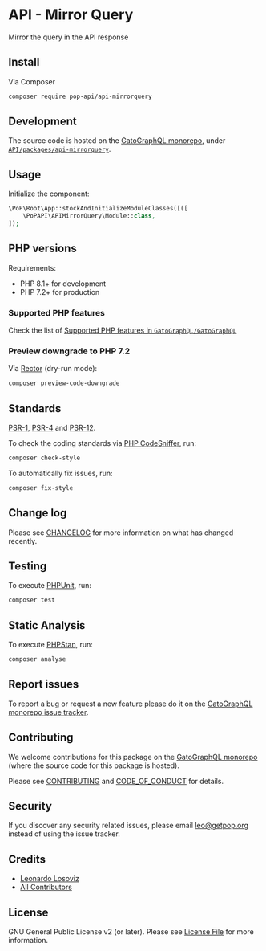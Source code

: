 # API - Mirror Query

<!--
[![Build Status][ico-travis]][link-travis]
[![Quality Score][ico-code-quality]][link-code-quality]
[![Software License][ico-license]](LICENSE.md)
[![Latest Version on Packagist][ico-version]][link-packagist]
[![Coverage Status][ico-scrutinizer]][link-scrutinizer]
[![Total Downloads][ico-downloads]][link-downloads]
-->

Mirror the query in the API response

## Install

Via Composer

``` bash
composer require pop-api/api-mirrorquery
```

## Development

The source code is hosted on the [GatoGraphQL monorepo](https://github.com/GatoGraphQL/GatoGraphQL), under [`API/packages/api-mirrorquery`](https://github.com/GatoGraphQL/GatoGraphQL/tree/master/layers/API/packages/api-mirrorquery).

## Usage

Initialize the component:

``` php
\PoP\Root\App::stockAndInitializeModuleClasses([([
    \PoPAPI\APIMirrorQuery\Module::class,
]);
```

## PHP versions

Requirements:

- PHP 8.1+ for development
- PHP 7.2+ for production

### Supported PHP features

Check the list of [Supported PHP features in `GatoGraphQL/GatoGraphQL`](https://github.com/GatoGraphQL/GatoGraphQL/blob/master/docs/supported-php-features.md)

### Preview downgrade to PHP 7.2

Via [Rector](https://github.com/rectorphp/rector) (dry-run mode):

```bash
composer preview-code-downgrade
```

## Standards

[PSR-1](https://www.php-fig.org/psr/psr-1), [PSR-4](https://www.php-fig.org/psr/psr-4) and [PSR-12](https://www.php-fig.org/psr/psr-12).

To check the coding standards via [PHP CodeSniffer](https://github.com/squizlabs/PHP_CodeSniffer), run:

``` bash
composer check-style
```

To automatically fix issues, run:

``` bash
composer fix-style
```

## Change log

Please see [CHANGELOG](CHANGELOG.md) for more information on what has changed recently.

## Testing

To execute [PHPUnit](https://phpunit.de/), run:

``` bash
composer test
```

## Static Analysis

To execute [PHPStan](https://github.com/phpstan/phpstan), run:

``` bash
composer analyse
```

## Report issues

To report a bug or request a new feature please do it on the [GatoGraphQL monorepo issue tracker](https://github.com/GatoGraphQL/GatoGraphQL/issues).

## Contributing

We welcome contributions for this package on the [GatoGraphQL monorepo](https://github.com/GatoGraphQL/GatoGraphQL) (where the source code for this package is hosted).

Please see [CONTRIBUTING](CONTRIBUTING.md) and [CODE_OF_CONDUCT](CODE_OF_CONDUCT.md) for details.

## Security

If you discover any security related issues, please email leo@getpop.org instead of using the issue tracker.

## Credits

- [Leonardo Losoviz][link-author]
- [All Contributors][link-contributors]

## License

GNU General Public License v2 (or later). Please see [License File](LICENSE.md) for more information.

[ico-version]: https://img.shields.io/packagist/v/pop-api/api-mirrorquery.svg?style=flat-square
[ico-license]: https://img.shields.io/badge/license-GPLv2-brightgreen.svg?style=flat-square
[ico-travis]: https://img.shields.io/travis/pop-api/api-mirrorquery/master.svg?style=flat-square
[ico-scrutinizer]: https://img.shields.io/scrutinizer/coverage/g/pop-api/api-mirrorquery.svg?style=flat-square
[ico-code-quality]: https://img.shields.io/scrutinizer/g/pop-api/api-mirrorquery.svg?style=flat-square
[ico-downloads]: https://img.shields.io/packagist/dt/pop-api/api-mirrorquery.svg?style=flat-square

[link-packagist]: https://packagist.org/packages/pop-api/api-mirrorquery
[link-travis]: https://travis-ci.org/pop-api/api-mirrorquery
[link-scrutinizer]: https://scrutinizer-ci.com/g/pop-api/api-mirrorquery/code-structure
[link-code-quality]: https://scrutinizer-ci.com/g/pop-api/api-mirrorquery
[link-downloads]: https://packagist.org/packages/pop-api/api-mirrorquery
[link-author]: https://github.com/leoloso
[link-contributors]: ../../../../../../contributors
